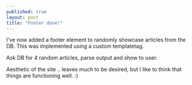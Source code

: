 ```yaml
---
published: true
layout: post
title: "Footer done!"
---
```



I've now added a footer element to randomly showcase articles from the DB. This was implemented using a custom templatetag. 

Ask DB for 4 random articles, parse output and show to user. 

Aesthetic of the site .. leaves much to be desired, but I like to think that things are functioning well. :)
